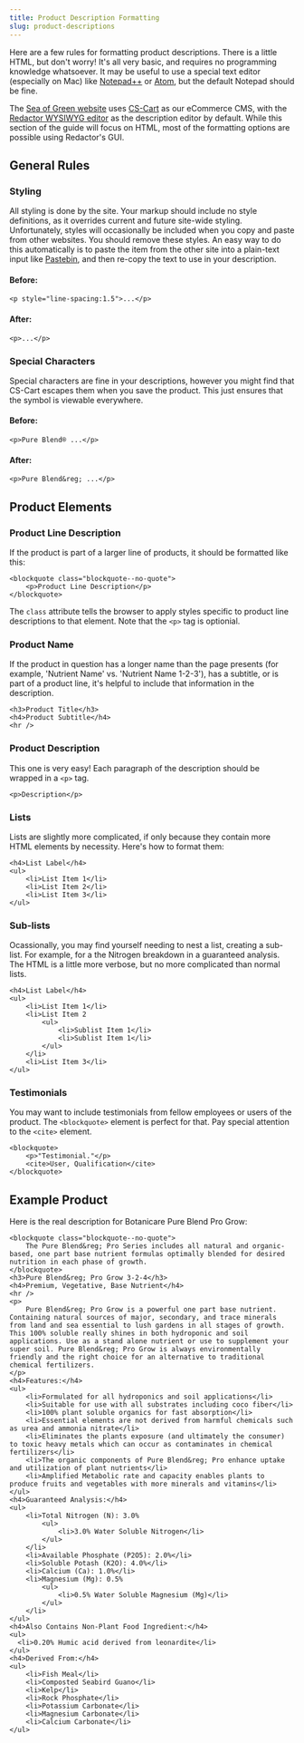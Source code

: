 ```yaml
---
title: Product Description Formatting
slug: product-descriptions
---
```


Here are a few rules for formatting product descriptions. There is a little HTML, but don't worry! It's all very basic, and requires no programming knowledge whatsoever. It may be useful to use a special text editor (especially on Mac) like [Notepad++](https://notepad-plus-plus.org/) or [Atom](http://atom.io), but the default Notepad should be fine.

The [Sea of Green website](http://sea-of-green.com) uses [CS-Cart](http://cs-cart.com) as our eCommerce CMS, with the [Redactor WYSIWYG editor](http://imperavi.com/redactor/) as the description editor by default. While this section of the guide will focus on HTML, most of the formatting options are possible using Redactor's GUI.

## General Rules

### Styling

All styling is done by the site. Your markup should include no style definitions, as it overrides current and future site-wide styling. Unfortunately, styles will occasionally be included when you copy and paste from other websites. You should remove these styles. An easy way to do this automatically is to paste the item from the other site into a plain-text input like [Pastebin](http://pastebin.com), and then re-copy the text to use in your description.

#### Before:

```
<p style="line-spacing:1.5">...</p>
```

#### After:

```
<p>...</p>
```

### Special Characters

Special characters are fine in your descriptions, however you might find that CS-Cart escapes them when you save the product. This just ensures that the symbol is viewable everywhere.

#### Before:

```
<p>Pure Blend® ...</p>
```

#### After:

```
<p>Pure Blend&reg; ...</p>
```

## Product Elements

### Product Line Description

If the product is part of a larger line of products, it should be formatted like this:

```
<blockquote class="blockquote--no-quote">
    <p>Product Line Description</p>
</blockquote>
```

The ```class``` attribute tells the browser to apply styles specific to product line descriptions to that element. Note that the ```<p>``` tag is optionial.


### Product Name

If the product in question has a longer name than the page presents (for example, 'Nutrient Name' vs. 'Nutrient Name 1-2-3'), has a subtitle, or is part of a product line, it's helpful to include that information in the description.

```
<h3>Product Title</h3>
<h4>Product Subtitle</h4>
<hr />
```

### Product Description

This one is very easy! Each paragraph of the description should be wrapped in a ```<p>``` tag.

```
<p>Description</p>
```

### Lists

Lists are slightly more complicated, if only because they contain more HTML elements by necessity. Here's how to format them:

```
<h4>List Label</h4>
<ul>
    <li>List Item 1</li>
    <li>List Item 2</li>
    <li>List Item 3</li>
</ul>
```

### Sub-lists

Ocassionally, you may find yourself needing to nest a list, creating a sub-list. For example, for a the Nitrogen breakdown in a guaranteed analysis. The HTML is a little more verbose, but no more complicated than normal lists.

```
<h4>List Label</h4>
<ul>
    <li>List Item 1</li>
    <li>List Item 2
        <ul>
            <li>Sublist Item 1</li>
            <li>Sublist Item 1</li>
        </ul>
    </li>
    <li>List Item 3</li>
</ul>
```

### Testimonials

You may want to include testimonials from fellow employees or users of the product. The ```<blockquote>``` element is perfect for that. Pay special attention to the ```<cite>``` element.

```
<blockquote>
    <p>"Testimonial."</p>
    <cite>User, Qualification</cite>
</blockquote>
```

## Example Product

Here is the real description for Botanicare Pure Blend Pro Grow:

```
<blockquote class="blockquote--no-quote">
    The Pure Blend&reg; Pro Series includes all natural and organic-based, one part base nutrient formulas optimally blended for desired nutrition in each phase of growth.
</blockquote>
<h3>Pure Blend&reg; Pro Grow 3-2-4</h3>
<h4>Premium, Vegetative, Base Nutrient</h4>
<hr />
<p>
    Pure Blend&reg; Pro Grow is a powerful one part base nutrient. Containing natural sources of major, secondary, and trace minerals from land and sea essential to lush gardens in all stages of growth. This 100% soluble really shines in both hydroponic and soil applications. Use as a stand alone nutrient or use to supplement your super soil. Pure Blend&reg; Pro Grow is always environmentally friendly and the right choice for an alternative to traditional chemical fertilizers.
</p>
<h4>Features:</h4>
<ul>
    <li>Formulated for all hydroponics and soil applications</li>
    <li>Suitable for use with all substrates including coco fiber</li>
    <li>100% plant soluble organics for fast absorption</li>
    <li>Essential elements are not derived from harmful chemicals such as urea and ammonia nitrate</li>
    <li>Eliminates the plants exposure (and ultimately the consumer) to toxic heavy metals which can occur as contaminates in chemical fertilizers</li>
    <li>The organic components of Pure Blend&reg; Pro enhance uptake and utilization of plant nutrients</li>
    <li>Amplified Metabolic rate and capacity enables plants to produce fruits and vegetables with more minerals and vitamins</li>
</ul>
<h4>Guaranteed Analysis:</h4>
<ul>
    <li>Total Nitrogen (N): 3.0%
        <ul>
            <li>3.0% Water Soluble Nitrogen</li>
        </ul>
    </li>
    <li>Available Phosphate (P2O5): 2.0%</li>
    <li>Soluble Potash (K2O): 4.0%</li>
    <li>Calcium (Ca): 1.0%</li>
    <li>Magnesium (Mg): 0.5%
        <ul>
            <li>0.5% Water Soluble Magnesium (Mg)</li>
        </ul>
    </li>
</ul>
<h4>Also Contains Non-Plant Food Ingredient:</h4>
<ul>
  <li>0.20% Humic acid derived from leonardite</li>
</ul>
<h4>Derived From:</h4>
<ul>
    <li>Fish Meal</li>
    <li>Composted Seabird Guano</li>
    <li>Kelp</li>
    <li>Rock Phosphate</li>
    <li>Potassium Carbonate</li>
    <li>Magnesium Carbonate</li>
    <li>Calcium Carbonate</li>
</ul>
```
